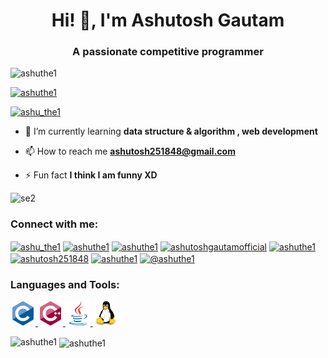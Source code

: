 <h1 align="center">Hi! 👋, I'm Ashutosh Gautam</h1>
<h3 align="center">A passionate competitive programmer</h3>

<p align="left"> <img src="https://komarev.com/ghpvc/?username=ashuthe1&label=Profile%20views&color=0e75b6&style=flat" alt="ashuthe1" /> </p>

<p align="left"> <a href="https://github.com/ryo-ma/github-profile-trophy"><img src="https://github-profile-trophy.vercel.app/?username=ashuthe1" alt="ashuthe1" /></a> </p>

<p align="left"> <a href="https://twitter.com/ashu_the1" target="blank"><img src="https://img.shields.io/twitter/follow/ashu_the1?logo=twitter&style=for-the-badge" alt="ashu_the1" /></a> </p>

- 🌱 I’m currently learning **data structure & algorithm , web development**

- 📫 How to reach me **ashutosh251848@gmail.com**

- ⚡ Fun fact **I think I am funny XD**




![se2](https://user-images.githubusercontent.com/86846633/149882916-238ed0bf-2ac5-421d-a101-434d2dc4849f.jpg)


<h3 align="left">Connect with me:</h3>
<p align="left">
<a href="https://twitter.com/ashu_the1" target="blank"><img align="center" src="https://raw.githubusercontent.com/rahuldkjain/github-profile-readme-generator/master/src/images/icons/Social/twitter.svg" alt="ashu_the1" height="30" width="40" /></a>
<a href="https://linkedin.com/in/ashuthe1" target="blank"><img align="center" src="https://raw.githubusercontent.com/rahuldkjain/github-profile-readme-generator/master/src/images/icons/Social/linked-in-alt.svg" alt="ashuthe1" height="30" width="40" /></a>
<a href="https://fb.com/ashuthe1" target="blank"><img align="center" src="https://raw.githubusercontent.com/rahuldkjain/github-profile-readme-generator/master/src/images/icons/Social/facebook.svg" alt="ashuthe1" height="30" width="40" /></a>
<a href="https://instagram.com/ashutoshgautamofficial" target="blank"><img align="center" src="https://raw.githubusercontent.com/rahuldkjain/github-profile-readme-generator/master/src/images/icons/Social/instagram.svg" alt="ashutoshgautamofficial" height="30" width="40" /></a>
<a href="https://www.codechef.com/users/ashuthe1" target="blank"><img align="center" src="https://cdn.jsdelivr.net/npm/simple-icons@3.1.0/icons/codechef.svg" alt="ashuthe1" height="30" width="40" /></a>
<a href="https://www.hackerrank.com/ashutosh251848" target="blank"><img align="center" src="https://raw.githubusercontent.com/rahuldkjain/github-profile-readme-generator/master/src/images/icons/Social/hackerrank.svg" alt="ashutosh251848" height="30" width="40" /></a>
<a href="https://codeforces.com/profile/ashuthe1" target="blank"><img align="center" src="https://raw.githubusercontent.com/rahuldkjain/github-profile-readme-generator/master/src/images/icons/Social/codeforces.svg" alt="ashuthe1" height="30" width="40" /></a>
<a href="https://www.hackerearth.com/@ashuthe1" target="blank"><img align="center" src="https://raw.githubusercontent.com/rahuldkjain/github-profile-readme-generator/master/src/images/icons/Social/hackerearth.svg" alt="@ashuthe1" height="30" width="40" /></a>
</p>

<h3 align="left">Languages and Tools:</h3>
<p align="left"> <a href="https://www.cprogramming.com/" target="_blank" rel="noreferrer"> <img src="https://raw.githubusercontent.com/devicons/devicon/master/icons/c/c-original.svg" alt="c" width="40" height="40"/> </a> <a href="https://www.w3schools.com/cpp/" target="_blank" rel="noreferrer"> <img src="https://raw.githubusercontent.com/devicons/devicon/master/icons/cplusplus/cplusplus-original.svg" alt="cplusplus" width="40" height="40"/> </a> <a href="https://www.java.com" target="_blank" rel="noreferrer"> <img src="https://raw.githubusercontent.com/devicons/devicon/master/icons/java/java-original.svg" alt="java" width="40" height="40"/> </a> <a href="https://www.linux.org/" target="_blank" rel="noreferrer"> <img src="https://raw.githubusercontent.com/devicons/devicon/master/icons/linux/linux-original.svg" alt="linux" width="40" height="40"/> </a> </p>

<p><img align="left" src="https://github-readme-stats.vercel.app/api/top-langs?username=ashuthe1&show_icons=true&locale=en&layout=compact" alt="ashuthe1" /></p>

<p>&nbsp;<img align="center" src="https://github-readme-stats.vercel.app/api?username=ashuthe1&show_icons=true&locale=en" alt="ashuthe1" /></p>

